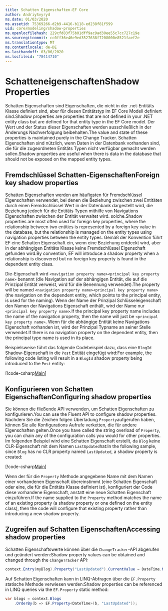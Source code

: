 ```yaml
---
title: Schatten Eigenschaften-EF Core
author: AndriySvyryd
ms.date: 01/03/2020
ms.assetid: 75369266-d2b9-4416-b118-ed238f81f599
uid: core/modeling/shadow-properties
ms.openlocfilehash: 229cfd83f75b01dff9ac9ad30ee55c7cc727c19e
ms.sourcegitcommit: cc0ff36e46e9ed3527638f7208000e8521faef2e
ms.translationtype: MT
ms.contentlocale: de-DE
ms.lasthandoff: 03/06/2020
ms.locfileid: "78414710"
---
```

# <a name="shadow-properties"></a><span data-ttu-id="a4ccc-102">Schatteneigenschaften</span><span class="sxs-lookup"><span data-stu-id="a4ccc-102">Shadow Properties</span></span>

<span data-ttu-id="a4ccc-103">Schatten Eigenschaften sind Eigenschaften, die nicht in der .net-Entitäts Klasse definiert sind, aber für diesen Entitätstyp im EF Core Modell definiert sind.</span><span class="sxs-lookup"><span data-stu-id="a4ccc-103">Shadow properties are properties that are not defined in your .NET entity class but are defined for that entity type in the EF Core model.</span></span> <span data-ttu-id="a4ccc-104">Der Wert und der Status dieser Eigenschaften werden ausschließlich in der Änderungs Nachverfolgung beibehalten.</span><span class="sxs-lookup"><span data-stu-id="a4ccc-104">The value and state of these properties is maintained purely in the Change Tracker.</span></span> <span data-ttu-id="a4ccc-105">Schatten Eigenschaften sind nützlich, wenn Daten in der Datenbank vorhanden sind, die für die zugeordneten Entitäts Typen nicht verfügbar gemacht werden sollen.</span><span class="sxs-lookup"><span data-stu-id="a4ccc-105">Shadow properties are useful when there is data in the database that should not be exposed on the mapped entity types.</span></span>

## <a name="foreign-key-shadow-properties"></a><span data-ttu-id="a4ccc-106">Fremdschlüssel Schatten-Eigenschaften</span><span class="sxs-lookup"><span data-stu-id="a4ccc-106">Foreign key shadow properties</span></span>

<span data-ttu-id="a4ccc-107">Schatten Eigenschaften werden am häufigsten für Fremdschlüssel Eigenschaften verwendet, bei denen die Beziehung zwischen zwei Entitäten durch einen Fremdschlüssel Wert in der Datenbank dargestellt wird, die Beziehung jedoch für die Entitäts Typen mithilfe von Navigations Eigenschaften zwischen der Entität verwaltet wird. solche.</span><span class="sxs-lookup"><span data-stu-id="a4ccc-107">Shadow properties are most often used for foreign key properties, where the relationship between two entities is represented by a foreign key value in the database, but the relationship is managed on the entity types using navigation properties between the entity types.</span></span> <span data-ttu-id="a4ccc-108">Gemäß der Konvention führt EF eine Schatten Eigenschaft ein, wenn eine Beziehung entdeckt wird, aber in der abhängigen Entitäts Klasse keine Fremdschlüssel Eigenschaft gefunden wird.</span><span class="sxs-lookup"><span data-stu-id="a4ccc-108">By convention, EF will introduce a shadow property when a relationship is discovered but no foreign key property is found in the dependent entity class.</span></span>

<span data-ttu-id="a4ccc-109">Die-Eigenschaft wird `<navigation property name><principal key property name>` benannt (die Navigation auf der abhängigen Entität, die auf die Prinzipal Entität verweist, wird für die Benennung verwendet).</span><span class="sxs-lookup"><span data-stu-id="a4ccc-109">The property will be named `<navigation property name><principal key property name>` (the navigation on the dependent entity, which points to the principal entity, is used for the naming).</span></span> <span data-ttu-id="a4ccc-110">Wenn der Name der Prinzipal Schlüsseleigenschaft den Namen der Navigations Eigenschaft enthält, wird der Name nur `<principal key property name>`.</span><span class="sxs-lookup"><span data-stu-id="a4ccc-110">If the principal key property name includes the name of the navigation property, then the name will just be `<principal key property name>`.</span></span> <span data-ttu-id="a4ccc-111">Wenn für die abhängige Entität keine Navigations Eigenschaft vorhanden ist, wird der Prinzipal Typname an seiner Stelle verwendet.</span><span class="sxs-lookup"><span data-stu-id="a4ccc-111">If there is no navigation property on the dependent entity, then the principal type name is used in its place.</span></span>

<span data-ttu-id="a4ccc-112">Beispielsweise führt das folgende Codebeispiel dazu, dass eine `BlogId` Shadow-Eigenschaft in die `Post` Entität eingefügt wird:</span><span class="sxs-lookup"><span data-stu-id="a4ccc-112">For example, the following code listing will result in a `BlogId` shadow property being introduced to the `Post` entity:</span></span>

[!code-csharp[Main](../../../samples/core/Modeling/Conventions/ShadowForeignKey.cs?name=Conventions&highlight=21-23)]

## <a name="configuring-shadow-properties"></a><span data-ttu-id="a4ccc-113">Konfigurieren von Schatten Eigenschaften</span><span class="sxs-lookup"><span data-stu-id="a4ccc-113">Configuring shadow properties</span></span>

<span data-ttu-id="a4ccc-114">Sie können die fließende API verwenden, um Schatten Eigenschaften zu konfigurieren.</span><span class="sxs-lookup"><span data-stu-id="a4ccc-114">You can use the Fluent API to configure shadow properties.</span></span> <span data-ttu-id="a4ccc-115">Nachdem Sie die Zeichen folgen Überladung `Property`aufgerufen haben, können Sie alle Konfigurations Aufrufe verketten, die für andere Eigenschaften gelten.</span><span class="sxs-lookup"><span data-stu-id="a4ccc-115">Once you have called the string overload of `Property`, you can chain any of the configuration calls you would for other properties.</span></span> <span data-ttu-id="a4ccc-116">Im folgenden Beispiel wird eine Schatten Eigenschaft erstellt, da `Blog` keine CLR-Eigenschaft mit dem Namen `LastUpdated`hat:</span><span class="sxs-lookup"><span data-stu-id="a4ccc-116">In the following sample, since `Blog` has no CLR property named `LastUpdated`, a shadow property is created:</span></span>

[!code-csharp[Main](../../../samples/core/Modeling/FluentAPI/ShadowProperty.cs?name=ShadowProperty&highlight=8)]

<span data-ttu-id="a4ccc-117">Wenn der für die `Property` Methode angegebene Name mit dem Namen einer vorhandenen Eigenschaft übereinstimmt (eine Schatten Eigenschaft oder eine, die für die Entitäts Klasse definiert ist), konfiguriert der Code diese vorhandene Eigenschaft, anstatt eine neue Schatten Eigenschaft einzuführen.</span><span class="sxs-lookup"><span data-stu-id="a4ccc-117">If the name supplied to the `Property` method matches the name of an existing property (a shadow property or one defined on the entity class), then the code will configure that existing property rather than introducing a new shadow property.</span></span>

## <a name="accessing-shadow-properties"></a><span data-ttu-id="a4ccc-118">Zugreifen auf Schatten Eigenschaften</span><span class="sxs-lookup"><span data-stu-id="a4ccc-118">Accessing shadow properties</span></span>

<span data-ttu-id="a4ccc-119">Schatten Eigenschaftswerte können über die `ChangeTracker`-API abgerufen und geändert werden:</span><span class="sxs-lookup"><span data-stu-id="a4ccc-119">Shadow property values can be obtained and changed through the `ChangeTracker` API:</span></span>

``` csharp
context.Entry(myBlog).Property("LastUpdated").CurrentValue = DateTime.Now;
```

<span data-ttu-id="a4ccc-120">Auf Schatten Eigenschaften kann in LINQ-Abfragen über die `EF.Property` statische Methode verwiesen werden:</span><span class="sxs-lookup"><span data-stu-id="a4ccc-120">Shadow properties can be referenced in LINQ queries via the `EF.Property` static method:</span></span>

``` csharp
var blogs = context.Blogs
    .OrderBy(b => EF.Property<DateTime>(b, "LastUpdated"));
```
